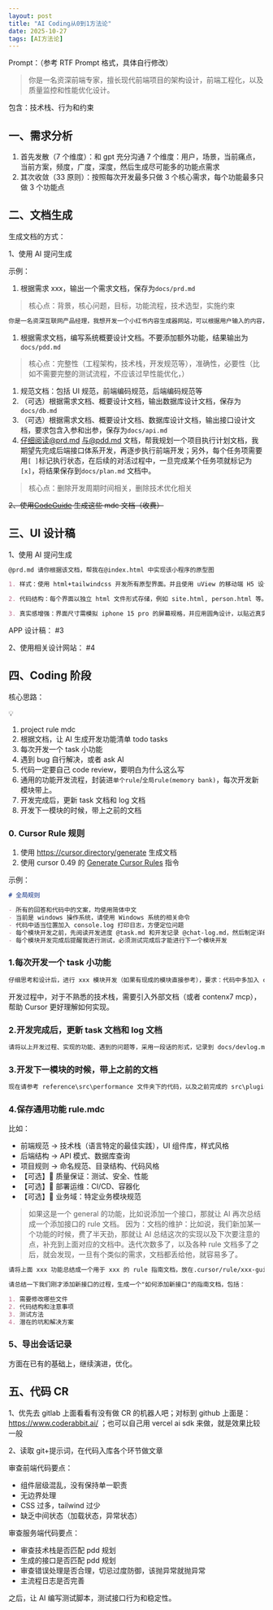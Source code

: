 ```yaml
---
layout: post
title: "AI Coding从0到1方法论"
date: 2025-10-27
tags: [AI方法论]
---
```

Prompt：（参考 RTF Prompt 格式，具体自行修改）

> 你是一名资深前端专家，擅长现代前端项目的架构设计，前端工程化，以及质量监控和性能优化设计。

包含：技术栈、行为和约束

## 一、需求分析

1. 首先发散（7 个维度）：和 gpt 充分沟通 7 个维度：用户，场景，当前痛点，当前方案，频度，广度，深度，然后生成尽可能多的功能点需求
2. 其次收敛（33 原则）：按照每次开发最多只做 3 个核心需求，每个功能最多只做 3 个功能点

## 二、文档生成

生成文档的方式：

1、使用 AI 提问生成

示例：

1. 根据需求 xxx，输出一个需求文档，保存为`docs/prd.md`

> 核心点：背景，核心问题，目标，功能流程，技术选型，实施约束

```markdown
你是一名资深互联网产品经理，我想开发一个小红书内容生成器网站，可以根据用户输入的内容，自动生成符合小红书平台调性的图片卡片和文案。请根据要求，输出一份完整的产品需求说明文档，格式为 markdown 代码块。
```

1. 根据需求文档，编写系统概要设计文档。不要添加额外功能，结果输出为`docs/pdd.md`

> 核心点：完整性（工程架构，技术栈，开发规范等），准确性，必要性（比如不需要完整的测试流程，不应该过早性能优化，）

1. 规范文档：包括 UI 规范，前端编码规范，后端编码规范等
2. （可选）根据需求文档、概要设计文档，输出数据库设计文档，保存为`docs/db.md`
3. （可选）根据需求文档、概要设计文档、数据库设计文档，输出接口设计文档，要求包含入参和出参，保存为`docs/api.md`
4. 仔细阅读@prd.md 与@pdd.md 文档，帮我规划一个项目执行计划文档，我期望先完成后端接口体系开发，再逐步执行前端开发；另外，每个任务项需要用`[ ]`标记执行状态，在后续的对活过程中，一旦完成某个任务项就标记为`[x]`，将结果保存到`docs/plan.md` 文档中。

> 核心点：删除开发周期时间相关，删除技术优化相关

~~2、使用[CodeGuide](https://www.codeguide.dev/) 生成这些 mdc 文档（收费）~~

## 三、UI 设计稿

1、使用 AI 提问生成

```markdown
@prd.md 请你根据该文档，帮我在@index.html 中实现该小程序的原型图

1. 样式：使用 html+tailwindcss 开发所有原型界面。并且使用 uView 的移动端 H5 设计风格

2. 代码结构：每个界面以独立 html 文件形式存储，例如 site.html, person.html 等。index.html 作为主入口，不直接包含所有界面的完整代码，而是通过 iframe 嵌入各界面文件，并在 index 页面中平铺展示所有面，无需使用链接跳转。

3. 真实感增强：界面尺寸需模拟 iphone 15 pro 的屏幕规格，并应用圆角设计，以贴近真实移动设备的外观。
```

APP 设计稿： #3 

2、使用相关设计网站： #4 

## 四、Coding 阶段

核心思路：

<aside>
💡

1. project rule mdc
2. 根据文档，让 AI 生成开发功能清单 todo tasks
3. 每次开发一个 task 小功能
4. 遇到 bug 自行解决，或者 ask AI
5. 代码一定要自己 code review，要明白为什么这么写
6. 通用的功能开发流程，封装进`单个rule`/`全局rule(memory bank)`，每次开发新模块带上。
7. 开发完成后，更新 task 文档和 log 文档
8. 开发下一模块的时候，带上之前的文档
</aside>

### 0. Cursor Rule 规则

1. 使用 https://cursor.directory/generate 生成文档
2. 使用 cursor 0.49 的 [Generate Cursor Rules](https://www.cursor.com/changelog) 指令

示例：

```markdown
# 全局规则

- 所有的回答和代码中的文案，均使用简体中文
- 当前是 windows 操作系统，请使用 Windows 系统的相关命令
- 代码中适当位置加入 console.log 打印日志，方便定位问题
- 每个模块开发之前，先阅读开发进度 @task.md 和开发记录 @chat-log.md，然后制定详细的开发计划，等我确认后再开始编写具体代码
- 每个模块开发完成后提醒我进行测试，必须测试完成后才能进行下一个模块开发
```

### 1.每次开发一个 task 小功能

```markdown
仔细思考和设计后，进行 xxx 模块开发（如果有现成的模块直接参考），要求：代码中多加入 console.log 打印日志，方便定位问题
```

开发过程中，对于不熟悉的技术栈，需要引入外部文档（或者 contenx7 mcp），帮助 Cursor 更好理解如何实现。

### 2.开发完成后，更新 task 文档和 log 文档

```markdown
请将以上开发过程、实现的功能、遇到的问题等，采用一段话的形式，记录到 docs/devlog.md 文档中，语言短小精炼。开发进度记录到 docs/task.md 中。
```

### 3.开发下一模块的时候，带上之前的文档

```markdown
现在请参考 reference\src\performance 文件夹下的代码，以及之前完成的 src\plugins\error 代码，根据 tasks 进度，完成页面加载性能指标收集，记住使用 PerformanceObserver 而不是 web-vitals 库
```

### 4.保存通用功能 rule.mdc

比如：

- 前端规范 → 技术栈（语言特定的最佳实践），UI 组件库，样式风格
- 后端结构 → API 模式、数据库查询
- 项目规则 → 命名规范、目录结构、代码风格
- 【可选】🧪 质量保证：测试、安全、性能
- 【可选】🚀 部署运维：CI/CD、容器化
- 【可选】🏢 业务域：特定业务模块规范

> 如果这是一个 general 的功能，比如说添加一个接口，那就让 AI 再次总结成一个添加接口的 rule 文档。
> 因为：文档的维护：比如说，我们新加某一个功能的时候，费了半天劲，那就让 AI 总结这次的实现以及下次要注意的点，补充到上面对应的文档中。迭代次数多了，以及各种 rule 文档多了之后，就会发现，一旦有个类似的需求，文档都丢给他，就容易多了。

```markdown
请将上面 xxx 功能总结成一个用于 xxx 的 rule 指南文档，放在.cursor/rule/xxx-guide.mdc

请总结一下我们刚才添加新接口的过程，生成一个"如何添加新接口"的指南文档，包括：

1. 需要修改哪些文件
2. 代码结构和注意事项
3. 测试方法
4. 潜在的坑和解决方案
```

### 5、导出会话记录

方面在已有的基础上，继续演进，优化。

## 五、代码 CR

1、优先去 gitlab 上面看看有没有做 CR 的机器人吧；对标到 github 上面是：https://www.coderabbit.ai/ ；也可以自己用 vercel ai sdk 来做，就是效果比较一般

2、读取 git+提示词，在代码入库各个环节做文章

审查前端代码要点：

- 组件层级混乱，没有保持单一职责
- 无边界处理
- CSS 过多，tailwind 过少
- 缺乏中间状态（加载状态，异常状态）

审查服务端代码要点：

- 审查技术栈是否匹配 pdd 规划
- 生成的接口是否匹配 pdd 规划
- 审查错误处理是否合理，切忌过度防御，该抛异常就抛异常
- 主流程日志是否完善

之后，让 AI 编写测试脚本，测试接口行为和稳定性。

